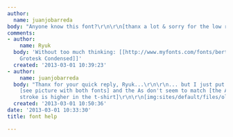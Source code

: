 ```yaml
---
author:
  name: juanjobarreda
body: "Anyone know this font?\r\n\r\n[thanx a lot & sorry for the low res picture][img:sites/default/files/old-images/sea_sense_4585.jpg]"
comments:
- author:
    name: Ryuk
  body: 'Without too much thinking: [[http://www.myfonts.com/fonts/berthold/akzidenz-grotesk-std/|Akzidenz
    Grotesk Condensed]]'
  created: '2013-03-01 10:39:23'
- author:
    name: juanjobarreda
  body: "Thanx for your quick reply, Ryuk...\r\n\r\n... but I just put them together
    [see picture with both fonts] and the As don't seem to match [the A horizontal
    stroke is higher in the t-shirt]\r\n\r\n[img:sites/default/files/old-images/_02_3933.jpg]"
  created: '2013-03-01 10:50:36'
date: '2013-03-01 10:33:30'
title: font help

---
```

